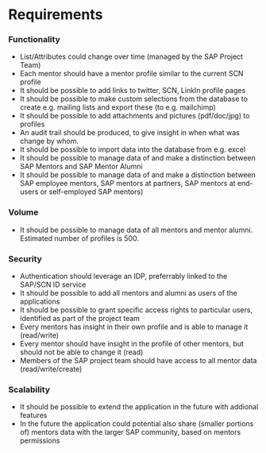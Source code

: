 # Requirements

### Functionality

* List/Attributes could change over time (managed by the SAP Project Team)
* Each mentor should have a mentor profile similar to the current SCN profile
* It should be possible to add links to twitter, SCN, LinkIn profile pages
* It should be possible to make custom selections from the database to create e.g. mailing lists and export these (to e.g. mailchimp)
* It should be possible to add attachments and pictures (pdf/doc/jpg) to profiles
* An audit trail should be produced, to give insight in when what was change by whom.
* It should be possible to import data into the database from e.g. excel 
* It should be possible to manage data of and make a distinction between SAP Mentors and SAP Mentor Alumni
* It should be possible to manage data of and make a distinction between SAP employee mentors, SAP mentors at partners, SAP mentors at end-users or self-employed SAP mentors)

### Volume

* It should be possible to manage data of all mentors and mentor alumni. Estimated number of profiles is 500.

### Security

* Authentication should leverage an IDP, preferrably linked to the SAP/SCN ID service
* It should be possible to add all mentors and alumni as users of the applications
* It should be possible to grant specific access rights to particular users, identified as part of the project team
* Every mentors has insight in their own profile and is able to manage it (read/write)
* Every mentor should have insight in the profile of other mentors, but should not be able to change it (read)
* Members of the SAP project team should have access to all mentor data (read/write/create)

### Scalability

* It should be possible to extend the application in the future with addional features
* In the future the application could potential also share (smaller portions of) mentors data with the larger SAP community, based on mentors permissions